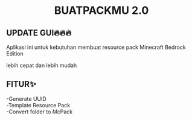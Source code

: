 <h1 align="center">BUATPACKMU 2.0</h1>

<h2>UPDATE GUI🔥🔥🔥</h2>

Aplikasi ini untuk kebutuhan membuat resource pack Minecraft Bedrock Edition
<p>lebih cepat dan lebih mudah</p>

## FITUR✨
-Generate UUID  
-Template Resource Pack  
-Convert folder to McPack
